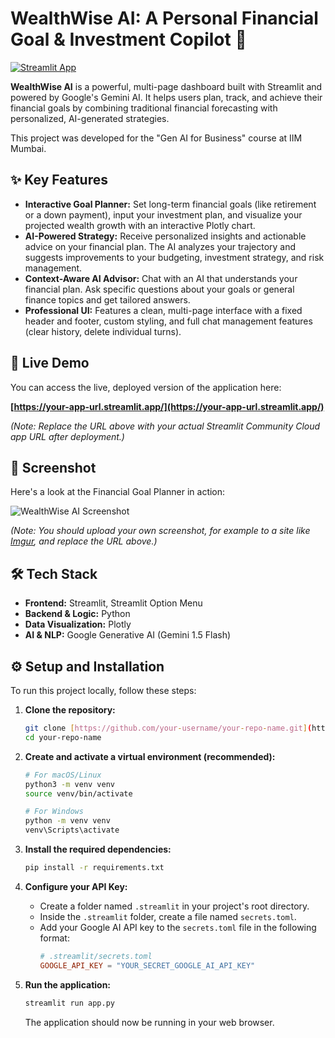 # WealthWise AI: A Personal Financial Goal & Investment Copilot 💸

[![Streamlit App](https://static.streamlit.io/badges/streamlit_badge_black_white.svg)](https://your-app-url.streamlit.app/)

**WealthWise AI** is a powerful, multi-page dashboard built with Streamlit and powered by Google's Gemini AI. It helps users plan, track, and achieve their financial goals by combining traditional financial forecasting with personalized, AI-generated strategies.

This project was developed for the "Gen AI for Business" course at IIM Mumbai.

## ✨ Key Features

* **Interactive Goal Planner:** Set long-term financial goals (like retirement or a down payment), input your investment plan, and visualize your projected wealth growth with an interactive Plotly chart.
* **AI-Powered Strategy:** Receive personalized insights and actionable advice on your financial plan. The AI analyzes your trajectory and suggests improvements to your budgeting, investment strategy, and risk management.
* **Context-Aware AI Advisor:** Chat with an AI that understands your financial plan. Ask specific questions about your goals or general finance topics and get tailored answers.
* **Professional UI:** Features a clean, multi-page interface with a fixed header and footer, custom styling, and full chat management features (clear history, delete individual turns).

## 🚀 Live Demo

You can access the live, deployed version of the application here:

**[https://your-app-url.streamlit.app/](https://your-app-url.streamlit.app/)**

*(Note: Replace the URL above with your actual Streamlit Community Cloud app URL after deployment.)*

## 📸 Screenshot

Here's a look at the Financial Goal Planner in action:

![WealthWise AI Screenshot](https://i.imgur.com/your-screenshot-url.png)

*(Note: You should upload your own screenshot, for example to a site like [Imgur](https://imgur.com/upload), and replace the URL above.)*

## 🛠️ Tech Stack

* **Frontend:** Streamlit, Streamlit Option Menu
* **Backend & Logic:** Python
* **Data Visualization:** Plotly
* **AI & NLP:** Google Generative AI (Gemini 1.5 Flash)

## ⚙️ Setup and Installation

To run this project locally, follow these steps:

1.  **Clone the repository:**
    ```sh
    git clone [https://github.com/your-username/your-repo-name.git](https://github.com/your-username/your-repo-name.git)
    cd your-repo-name
    ```

2.  **Create and activate a virtual environment (recommended):**
    ```sh
    # For macOS/Linux
    python3 -m venv venv
    source venv/bin/activate

    # For Windows
    python -m venv venv
    venv\Scripts\activate
    ```

3.  **Install the required dependencies:**
    ```sh
    pip install -r requirements.txt
    ```

4.  **Configure your API Key:**
    * Create a folder named `.streamlit` in your project's root directory.
    * Inside the `.streamlit` folder, create a file named `secrets.toml`.
    * Add your Google AI API key to the `secrets.toml` file in the following format:
        ```toml
        # .streamlit/secrets.toml
        GOOGLE_API_KEY = "YOUR_SECRET_GOOGLE_AI_API_KEY"
        ```

5.  **Run the application:**
    ```sh
    streamlit run app.py
    ```
    The application should now be running in your web browser.
